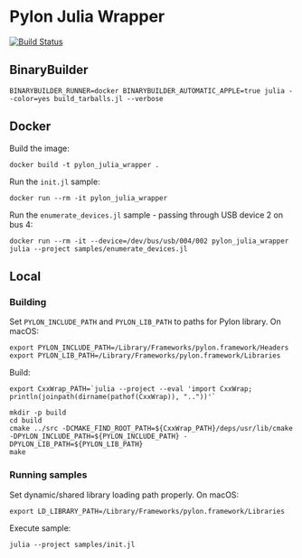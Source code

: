 # Pylon Julia Wrapper

[![Build Status](https://travis-ci.com/IHPSystems/pylon_julia_wrapper.svg?branch=master)](https://travis-ci.com/IHPSystems/pylon_julia_wrapper)

## BinaryBuilder
```
BINARYBUILDER_RUNNER=docker BINARYBUILDER_AUTOMATIC_APPLE=true julia --color=yes build_tarballs.jl --verbose
```

## Docker
Build the image:
```
docker build -t pylon_julia_wrapper .
```

Run the `init.jl` sample:
```
docker run --rm -it pylon_julia_wrapper
```

Run the `enumerate_devices.jl` sample - passing through USB device 2 on bus 4:
```
docker run --rm -it --device=/dev/bus/usb/004/002 pylon_julia_wrapper julia --project samples/enumerate_devices.jl
```

## Local

### Building

Set `PYLON_INCLUDE_PATH` and `PYLON_LIB_PATH` to paths for Pylon library. On macOS:
```
export PYLON_INCLUDE_PATH=/Library/Frameworks/pylon.framework/Headers
export PYLON_LIB_PATH=/Library/Frameworks/pylon.framework/Libraries
```
Build:
```
export CxxWrap_PATH=`julia --project --eval 'import CxxWrap; println(joinpath(dirname(pathof(CxxWrap)), ".."))'`

mkdir -p build
cd build
cmake ../src -DCMAKE_FIND_ROOT_PATH=${CxxWrap_PATH}/deps/usr/lib/cmake -DPYLON_INCLUDE_PATH=${PYLON_INCLUDE_PATH} -DPYLON_LIB_PATH=${PYLON_LIB_PATH}
make
```

### Running samples
Set dynamic/shared library loading path properly. On macOS:
```
export LD_LIBRARY_PATH=/Library/Frameworks/pylon.framework/Libraries
```
Execute sample:
```
julia --project samples/init.jl
```
